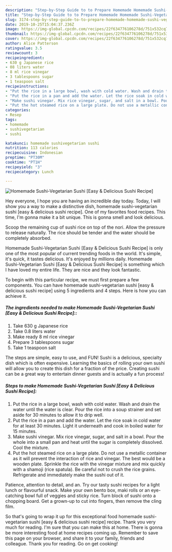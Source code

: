 ```yaml
---
description: "Step-by-Step Guide to to Prepare Homemade Homemade Sushi-Vegetarian Sushi [Easy &amp;amp; Delicious Sushi Recipe]"
title: "Step-by-Step Guide to to Prepare Homemade Homemade Sushi-Vegetarian Sushi [Easy &amp;amp; Delicious Sushi Recipe]"
slug: 3174-step-by-step-guide-to-to-prepare-homemade-homemade-sushi-vegetarian-sushi-easy-and-amp-delicious-sushi-recipe
date: 2019-10-25T15:04:37.236Z
image: https://img-global.cpcdn.com/recipes/22f634776106278d/751x532cq70/homemade-sushi-vegetarian-sushi-easy-delicious-sushi-recipe-recipe-main-photo.jpg
thumbnail: https://img-global.cpcdn.com/recipes/22f634776106278d/751x532cq70/homemade-sushi-vegetarian-sushi-easy-delicious-sushi-recipe-recipe-main-photo.jpg
cover: https://img-global.cpcdn.com/recipes/22f634776106278d/751x532cq70/homemade-sushi-vegetarian-sushi-easy-delicious-sushi-recipe-recipe-main-photo.jpg
author: Alice Patterson
ratingvalue: 3.5
reviewcount: 3
recipeingredient:
- 630 g Japanese rice
- 08 liters water
- 8 ml rice vinegar
- 3 tablespoons sugar
- 1 teaspoon salt
recipeinstructions:
- "Put the rice in a large bowl, wash with cold water. Wash and drain the water until the water is clear. Pour the rice into a soup strainer and set aside for 30 minutes to allow it to drip well."
- "Put the rice in a pan and add the water. Let the rice soak in cold water for at least 30 minutes. Light it underneath and cook in boiled water for 15 minutes."
- "Make sushi vinegar. Mix rice vinegar, sugar, and salt in a bowl. Pour the whole into a small pan and heat until the sugar is completely dissolved. Cool the mixture."
- "Put the hot steamed rice on a large plate. Do not use a metallic container as it will prevent the interaction of rice and vinegar. The best would be a wooden plate. Sprinkle the rice with the vinegar mixture and mix quickly with a shamoji (rice spatula). Be careful not to crush the rice grains. Refrigerate and immediately make the sushi out of it."
categories:
- Resep
tags:
- homemade
- sushivegetarian
- sushi

katakunci: homemade sushivegetarian sushi
nutrition: 113 calories
recipecuisine: Indonesian
preptime: "PT30M"
cooktime: "PT1H"
recipeyield: "3"
recipecategory: Lunch

---
```



![Homemade Sushi-Vegetarian Sushi [Easy &amp; Delicious Sushi Recipe]](https://img-global.cpcdn.com/recipes/22f634776106278d/751x532cq70/homemade-sushi-vegetarian-sushi-easy-delicious-sushi-recipe-recipe-main-photo.jpg)

Hey everyone, I hope you are having an incredible day today. Today, I will show you a way to make a distinctive dish, homemade sushi-vegetarian sushi [easy &amp; delicious sushi recipe]. One of my favorites food recipes. This time, I'm gonna make it a bit unique. This is gonna smell and look delicious.

Scoop the remaining cup of sushi rice on top of the nori. Allow the pressure to release naturally. The rice should be tender and the water should be completely absorbed.

Homemade Sushi-Vegetarian Sushi [Easy &amp; Delicious Sushi Recipe] is only one of the most popular of current trending foods in the world. It's simple, it's quick, it tastes delicious. It's enjoyed by millions daily. Homemade Sushi-Vegetarian Sushi [Easy &amp; Delicious Sushi Recipe] is something which I have loved my entire life. They are nice and they look fantastic.


To begin with this particular recipe, we must first prepare a few components. You can have homemade sushi-vegetarian sushi [easy &amp; delicious sushi recipe] using 5 ingredients and 4 steps. Here is how you can achieve it.

##### The ingredients needed to make Homemade Sushi-Vegetarian Sushi [Easy &amp; Delicious Sushi Recipe]::

1. Take 630 g Japanese rice
1. Take 0.8 liters water
1. Make ready 8 ml rice vinegar
1. Prepare 3 tablespoons sugar
1. Take 1 teaspoon salt


The steps are simple, easy to use, and FUN! Sushi is a delicious, specialty dish which is often expensive. Learning the basics of rolling your own sushi will allow you to create this dish for a fraction of the price. Creating sushi can be a great way to entertain dinner guests and is actually a fun process! 

##### Steps to make Homemade Sushi-Vegetarian Sushi [Easy &amp; Delicious Sushi Recipe]:

1. Put the rice in a large bowl, wash with cold water. Wash and drain the water until the water is clear. Pour the rice into a soup strainer and set aside for 30 minutes to allow it to drip well.
1. Put the rice in a pan and add the water. Let the rice soak in cold water for at least 30 minutes. Light it underneath and cook in boiled water for 15 minutes.
1. Make sushi vinegar. Mix rice vinegar, sugar, and salt in a bowl. Pour the whole into a small pan and heat until the sugar is completely dissolved. Cool the mixture.
1. Put the hot steamed rice on a large plate. Do not use a metallic container as it will prevent the interaction of rice and vinegar. The best would be a wooden plate. Sprinkle the rice with the vinegar mixture and mix quickly with a shamoji (rice spatula). Be careful not to crush the rice grains. Refrigerate and immediately make the sushi out of it.


Patience, attention to detail, and an. Try our tasty sushi recipes for a light lunch or flavourful snack. Make your own bento box, maki rolls or an eye-catching bowl full of veggies and sticky rice. Turn block of sushi onto a chopping board. Get a grown-up to cut into fingers, then remove the cling film. 

So that's going to wrap it up for this exceptional food homemade sushi-vegetarian sushi [easy &amp; delicious sushi recipe] recipe. Thank you very much for reading. I'm sure that you can make this at home. There is gonna be more interesting food at home recipes coming up. Remember to save this page on your browser, and share it to your family, friends and colleague. Thank you for reading. Go on get cooking!

